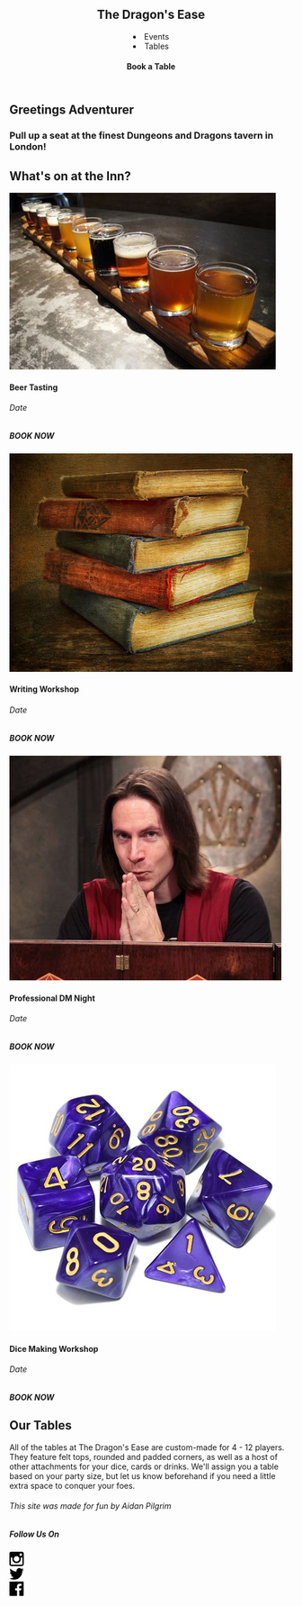 <!DOCTYPE html>
<html>
    <head>
        <meta name="viewport" content="width=device-width, initial-scale=1, maximum-scale=1">
        <link href="./resources/css/style.css" rel="stylesheet" type="text/css" />
        <script src="resources/scripts/script.js" defer></script>
        <title>The Dragon's Ease</title>
    </head>
    <body>
        <header>
            <h2>The Dragon's Ease</h2>
            <nav>
                <div class="burger-menu">
                    <div class="menu-bar"></div>
                    <div class="menu-bar"></div>
                    <div class="menu-bar"></div>
                </div>
                <div class="menu-items">
                    <li>Events</li>
                    <li>Tables</li>
                    <a id="book-button">
                        <h4>Book a Table</h4>
                    </a>
                </div>
            </nav>
        </header>
        <div class="container">
            <main>
                <section class="banner">
                    <div class="splash">
                        <h1>Greetings Adventurer</h1>
                        <h3>Pull up a seat at the finest Dungeons and Dragons tavern in London!</h3>
                    </div>
                </section>
                <section class="events">
                    <div class="section-title">
                        <h2>What's on at the Inn?</h2>
                    </div>
                    <div class="event-box">
                        <div class="event-card">
                            <div class="event-img">
                                <img src="./resources/images/beer-tasting.jpg" />
                            </div>
                            <h4>Beer Tasting</h4>
                            <h6>Date</h6>
                            <div class="book-button">
                                <a><h5>BOOK NOW</h5></a>
                            </div>    
                        </div>
                        <div class="event-card">
                            <div class="event-img">
                                <img src="./resources/images/reading-nights.jpg" />
                            </div>
                            <h4>Writing Workshop</h4>  
                            <h6>Date</h6>
                            <div class="book-button">
                                <a><h5>BOOK NOW</h5></a>
                            </div>    
                        </div>
                        <div class="event-card">
                            <div class="event-img">
                                <img src="./resources/images/pro-dm.jpg" />
                            </div>
                            <h4>Professional DM Night</h4>
                            <h6>Date</h6>
                            <div class="book-button">
                                <a><h5>BOOK NOW</h5></a>
                            </div>    
                        </div>
                        <div class="event-card">
                            <div class="event-img">
                                <img src="./resources/images/dice-making.jpg" />
                            </div>
                            <h4>Dice Making Workshop</h4>
                            <h6>Date</h6>
                            <div class="book-button">
                                <a><h5>BOOK NOW</h5></a>
                            </div>      
                        </div>
                    </div>
                </section>
                <section class="tables">
                    <div class="section-title">
                        <h2>Our Tables</h2>
                    </div>
                    <div class="splash">
                        <p>All of the tables at The Dragon's Ease are custom-made for 4 - 12 players. They feature felt tops, rounded and padded corners, as well as a host of other attachments for your dice, cards or drinks. We'll assign you a table based on your party size, but let us know beforehand if you need a little extra space to conquer your foes.</p>
                    </div>
                </section>
            </main>
            <footer>
                <div class="disclaimer">
                    <h6>This site was made for fun by Aidan Pilgrim</h6>
                </div>
                <div class="social-links">
                    <h5>Follow Us On</h5>
                    <div class="insta social-img">
                        <img src="./resources/images/social-1_logo-instagram.png" alt="insatgram logo" />
                    </div>
                    <div class="twitter social-img">
                        <img src="./resources/images/social-1_logo-twitter.png" alt="twitter logo" />
                    </div>
                    <div class="facebook social-img">
                        <img src="./resources/images/White_2_.png" alt="facebook logo" />
                    </div>    
                </div>
            </footer>
        </div>
    </body>
</html>